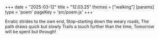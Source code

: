 +++
date = "2025-03-12"
title = "12.03.25"
themes = ["walking"]
[params]
  type = 'poem'
  pageKey = 'src/poem.js'
+++

Erratic strides to the own end,
Stop-starting down the weary roads,
The path draws quick but slowly
Trails a touch further than the time,
Tomorrow will be spent but through!
